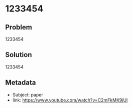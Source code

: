 # 1233454

## Problem

1233454

## Solution

1233454


## Metadata

- Subject: paper
- link: https://www.youtube.com/watch?v=C2mFkMK9jUI

